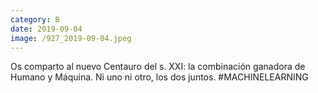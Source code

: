 ```yaml
--- 
category: B 
date: 2019-09-04 
image: /927_2019-09-04.jpeg 
--- 
```


Os comparto al nuevo Centauro del s. XXI: la combinación ganadora de Humano y Máquina. Ni uno ni otro, los dos juntos. #MACHINELEARNING